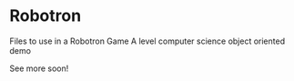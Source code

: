 # Robotron
Files to use in a Robotron Game
A level computer science object oriented demo

See more soon!
